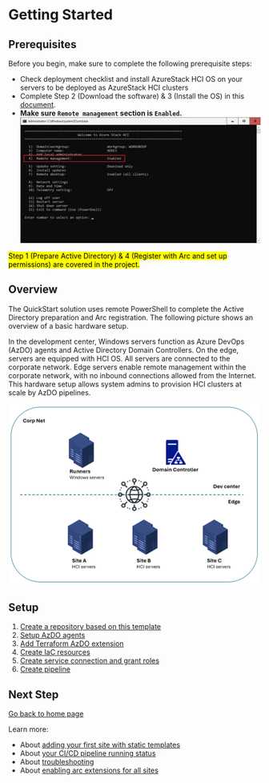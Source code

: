 # Getting Started

## Prerequisites

Before you begin, make sure to complete the following prerequisite steps:

- Check deployment checklist and install AzureStack HCI OS on your servers to be deployed as AzureStack HCI clusters
- Complete Step 2 (Download the software) & 3 (Install the OS) in this [document](https://learn.microsoft.com/en-us/azure-stack/hci/deploy/download-azure-stack-hci-23h2-software).
- **Make sure `Remote management` section is `Enabled`.**
![Remote management](./img/remoteManagement.png)

<mark>Step 1 (Prepare Active Directory) & 4 (Register with Arc and set up permissions) are covered in the project.</mark>

## Overview

The QuickStart solution uses remote PowerShell to complete the Active Directory preparation and Arc registration. The following picture shows an overview of a basic hardware setup.

In the development center, Windows servers function as Azure DevOps (AzDO) agents and Active Directory Domain Controllers. On the edge, servers are equipped with HCI OS. All servers are connected to the corporate network. Edge servers enable remote management within the corporate network, with no inbound connections allowed from the Internet.
This hardware setup allows system admins to provision HCI clusters at scale by AzDO pipelines.

![topology](./img/topology.png)

## Setup

1. [Create a repository based on this template](./Create-Repository.md)
2. [Setup AzDO agents](./Setup-Agents.md)
3. [Add Terraform AzDO extension](./Add-Terraform-Extension.md)
4. [Create IaC resources](./Create-IaC-Resources.md)
5. [Create service connection and grant roles](./Create-Service-Connection.md)
6. [Create pipeline](./Create-Pipeline.md)

## Next Step

[Go back to home page](../README.md)

Learn more:

- About [adding your first site with static templates](./Add-The-First-Site.md)
- About [your CI/CD pipeline running status](./View-pipeline.md)
- About [troubleshooting](./TroubleShooting.md)
- About [enabling arc extensions for all sites](../README.md#enable-opt-in-features-for-all-sites)
